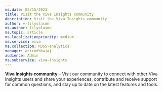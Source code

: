 ```yaml
---
ms.date: 02/15/2023
title: Visit the Viva Insights community
description: Visit the Viva Insights community
author: v-lilyolason
ms.author: lilyolason
ms.topic: article
ms.localizationpriority: medium 
ms.service: viva
ms.collection: M365-analytics
manager: anirudhbajaj
audience: Admin
ms.subservice: viva-insights
---
```


**[Viva Insights community](https://techcommunity.microsoft.com/t5/viva-insights/ct-p/VivaInsights)** – Visit our community to connect with other Viva Insights users and share your experiences, contribute and receive support for common questions, and stay up to date on the latest features and tools.
